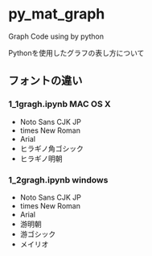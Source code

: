 # py_mat_graph
Graph Code using by python

Pythonを使用したグラフの表し方について

## フォントの違い
### 1_1gragh.ipynb MAC OS X
* Noto Sans CJK JP
* times New Roman
* Arial
* ヒラギノ角ゴシック
* ヒラギノ明朝

### 1_2gragh.ipynb windows
* Noto Sans CJK JP
* times New Roman
* Arial
* 游明朝
* 游ゴシック
* メイリオ
